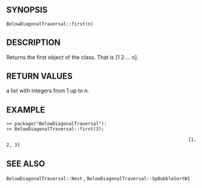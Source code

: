 ## SYNOPSIS

`BelowDiagonalTraversal::first(n)`

## DESCRIPTION

Returns the first object of the class. That is [1 2 ... n].

## RETURN VALUES

a list with integers from 1 up to n. 

## EXAMPLE

    >> package("BelowDiagonalTraversal"):
    >> BelowDiagonalTraversal::first(3);

                                                                       [1, 2, 3]

## SEE ALSO

`BelowDiagonalTraversal::Next` , `BelowDiagonalTraversal::SpBubbleSortW1`  
